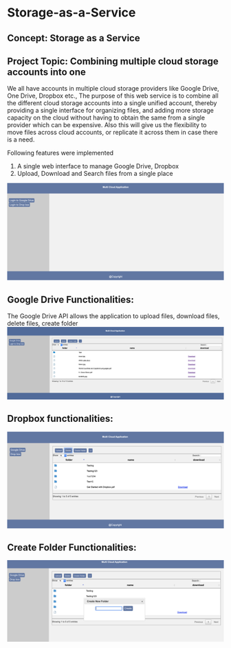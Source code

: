 # Storage-as-a-Service

## Concept: Storage as a Service
## Project Topic: Combining multiple cloud storage accounts into one 

We all have accounts in multiple cloud storage providers like Google Drive, One Drive, Dropbox etc., The purpose of this web service is to combine all the different cloud storage accounts into a single unified account, thereby providing a single interface for organizing files, and adding more storage capacity on the cloud without having to obtain the same from a single provider which can be expensive. Also this will give us the flexibility to move files across cloud accounts, or replicate it across them in case there is a need. 

Following features were implemented
1. A single web interface to manage Google Drive, Dropbox
2. Upload, Download and Search files from a single place

![Login Window](https://github.com/shivassg/Storage-as-a-service/blob/master/images/Login%20Page.png)

## Google Drive Functionalities:

The Google Drive API allows the application to upload files, download files, delete files, create folder
![GoogleDrive](https://github.com/shivassg/Storage-as-a-service/blob/master/images/GoogleDrive.png)

## Dropbox functionalities:
![DropbBox](https://github.com/shivassg/Storage-as-a-service/blob/master/images/Onebox%20drive.png)

## Create Folder Functionalities:

![CreateFolder](https://github.com/shivassg/Storage-as-a-service/blob/master/images/CreateFolder.png)
